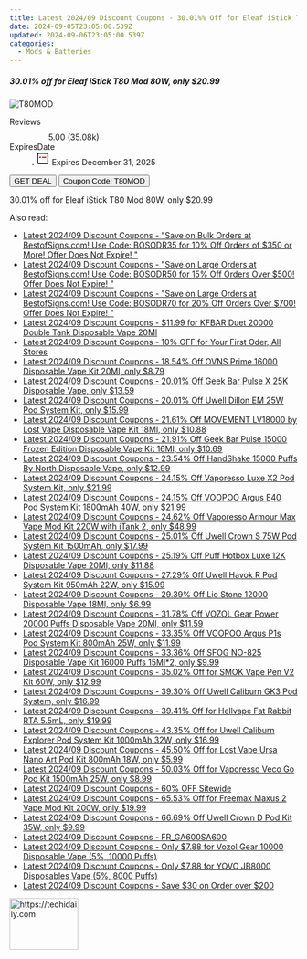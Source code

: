 ```yaml
---
title: Latest 2024/09 Discount Coupons - 30.01%% Off for Eleaf iStick T80 Mod 80W, only $20.99
date: 2024-09-05T23:05:00.539Z
updated: 2024-09-06T23:05:00.539Z
categories:
  - Mods & Batteries
---
```



<div class="max-w-4xl mx-auto grid grid-cols-1 lg:max-w-5xl lg:gap-x-20 lg:grid-cols-2">
  <div class="relative p-3 col-start-1 row-start-1 flex flex-col-reverse rounded-lg bg-gradient-to-t from-black/75 via-black/0 sm:bg-none sm:row-start-2 sm:p-0 lg:row-start-1">
    <h5 class="mt-1 text-lg font-semibold text-white sm:text-slate-900 md:text-2xl dark:sm:text-white">30.01% off for Eleaf iStick T80 Mod 80W, only $20.99</h5>
  </div>
  
  <div class="col-start-1 col-end-3 row-start-1 grid gap-4 sm:mb-6 sm:grid-cols-4 lg:col-start-2 lg:row-span-6 lg:row-end-6 lg:mb-0 lg:gap-6">
      <img src="https://static.shareasale.com/image/90958/deal/00001623389275213.png" onClick="javascript:window.open(decodeURIComponent('https%3A%2F%2Fwww.shareasale.com%2Fu.cfm%3Fd%3D807698%26m%3D90958%26u%3D4338022'), '_blank');void(0);" alt="T80MOD" class="h-60 w-full rounded-lg object-cover sm:col-span-2 sm:h-52 lg:col-span-full" loading="lazy" />
    
  </div>
  <dl class="row-start-2 mt-4 flex items-center text-xs font-medium sm:row-start-3 sm:mt-1 md:mt-2.5 lg:row-start-2">
    <dt class="sr-only">Reviews</dt>
    <dd class="flex items-center text-indigo-600 dark:text-indigo-400">
      <svg width="24" height="24" fill="none" aria-hidden="true" class="mr-1 stroke-current dark:stroke-indigo-500">
        <path d="m12 5 2 5h5l-4 4 2.103 5L12 16l-5.103 3L9 14l-4-4h5l2-5Z" stroke-width="2" stroke-linecap="round" stroke-linejoin="round" />
      </svg>
      <span>5.00 <span class="font-normal text-slate-400">(35.08k)</span></span>
    </dd>
    <dt class="sr-only">ExpiresDate</dt>
    <dd class="flex items-center">
      <svg width="2" height="2" aria-hidden="true" fill="currentColor" class="mx-3 text-slate-300">
        <circle cx="1" cy="1" r="1" />
      </svg>
      <svg width="24" height="24" viewBox="0 0 24 24" fill="none" stroke="currentColor" stroke-width="2">
        <rect x="3" y="3" width="18" height="18" rx="2" fill="#fff" />
        <path d="M6 10L18 10" stroke="red" stroke-width="2" fill="none" />
        <path d="M10 6L10 18" stroke="#fff" stroke-width="2" fill="none" />
      </svg>
      Expires December 31, 2025    </dd>
  </dl>
  <div class="col-start-1 row-start-3 mt-4 self-center sm:col-start-2 sm:row-span-2 sm:row-start-2 sm:mt-0 lg:col-start-1 lg:row-start-3 lg:row-end-4 lg:mt-6">
    <button type="button" onClick="javascript:window.open(decodeURIComponent('https%3A%2F%2Fwww.shareasale.com%2Fu.cfm%3Fd%3D807698%26m%3D90958%26u%3D4338022'), '_blank');void(0);" class="rounded-lg bg-red-600 px-3 py-2 text-sm font-medium leading-6 text-white">GET DEAL</button>
    <button type="button" onClick="javascript:window.open(decodeURIComponent('https%3A%2F%2Fwww.shareasale.com%2Fu.cfm%3Fd%3D807698%26m%3D90958%26u%3D4338022'), '_blank');void(0);" class="border-dashed border-2 border-indigo-600 bg-green-100 text-sm leading-6 font-medium py-2 px-3 rounded-lg">Coupon Code: T80MOD</button>
  </div>
  <p class="col-start-1 mt-4 text-sm leading-6 sm:col-span-2 lg:col-span-1 lg:row-start-4 lg:mt-6 dark:text-slate-400">
    30.01% off for Eleaf iStick T80 Mod 80W, only $20.99 
  </p>
</div>
<span class="atpl-alsoreadstyle">Also read:</span>
<div><ul>
<li><a href="https://coupons.techidaily.com/coupon-751252-share-63219-sale/"><u>Latest 2024/09 Discount Coupons - "Save on Bulk Orders at BestofSigns.com! Use Code: BOSODR35 for 10% Off Orders of $350 or More! Offer Does Not Expire! "</u></a></li>
<li><a href="https://coupons.techidaily.com/coupon-751253-share-63219-sale/"><u>Latest 2024/09 Discount Coupons - "Save on Large Orders at BestofSigns.com! Use Code: BOSODR50 for 15% Off Orders Over $500! Offer Does Not Expire! "</u></a></li>
<li><a href="https://coupons.techidaily.com/coupon-751254-share-63219-sale/"><u>Latest 2024/09 Discount Coupons - "Save on Large Orders at BestofSigns.com! Use Code: BOSODR70 for 20% Off Orders Over $700! Offer Does Not Expire! "</u></a></li>
<li><a href="https://coupons.techidaily.com/coupon-1110967-share-90958-sale/"><u>Latest 2024/09 Discount Coupons - $11.99 for KFBAR Duet 20000 Double Tank Disposable Vape 20Ml</u></a></li>
<li><a href="https://coupons.techidaily.com/coupon-1112001-share-150021-sale/"><u>Latest 2024/09 Discount Coupons - 10% OFF for Your First Oder, All Stores</u></a></li>
<li><a href="https://coupons.techidaily.com/coupon-1110989-share-90958-sale/"><u>Latest 2024/09 Discount Coupons - 18.54% Off OVNS Prime 16000 Disposable Vape Kit 20Ml, only $8.79</u></a></li>
<li><a href="https://coupons.techidaily.com/coupon-1114243-share-90958-sale/"><u>Latest 2024/09 Discount Coupons - 20.01% Off Geek Bar Pulse X 25K Disposable Vape, only $13.59</u></a></li>
<li><a href="https://coupons.techidaily.com/coupon-1097874-share-90958-sale/"><u>Latest 2024/09 Discount Coupons - 20.01% Off Uwell Dillon EM 25W Pod System Kit, only $15.99</u></a></li>
<li><a href="https://coupons.techidaily.com/coupon-1110614-share-90958-sale/"><u>Latest 2024/09 Discount Coupons - 21.61% Off MOVEMENT LV18000 by Lost Vape Disposable Vape Kit 18Ml, only $10.88</u></a></li>
<li><a href="https://coupons.techidaily.com/coupon-1114245-share-90958-sale/"><u>Latest 2024/09 Discount Coupons - 21.91% Off Geek Bar Pulse 15000 Frozen Edition Disposable Vape Kit 16Ml, only $10.69</u></a></li>
<li><a href="https://coupons.techidaily.com/coupon-1112219-share-90958-sale/"><u>Latest 2024/09 Discount Coupons - 23.54% Off HandShake 15000 Puffs By North Disposable Vape, only $12.99</u></a></li>
<li><a href="https://coupons.techidaily.com/coupon-1110998-share-90958-sale/"><u>Latest 2024/09 Discount Coupons - 24.15% Off Vaporesso Luxe X2 Pod System Kit, only $21.99</u></a></li>
<li><a href="https://coupons.techidaily.com/coupon-1110437-share-90958-sale/"><u>Latest 2024/09 Discount Coupons - 24.15% Off VOOPOO Argus E40 Pod System Kit 1800mAh 40W, only $21.99</u></a></li>
<li><a href="https://coupons.techidaily.com/coupon-1058126-share-90958-sale/"><u>Latest 2024/09 Discount Coupons - 24.62% Off Vaporesso Armour Max Vape Mod Kit 220W with iTank 2, only $48.99</u></a></li>
<li><a href="https://coupons.techidaily.com/coupon-1110993-share-90958-sale/"><u>Latest 2024/09 Discount Coupons - 25.01% Off Uwell Crown S 75W Pod System Kit 1500mAh, only $17.99</u></a></li>
<li><a href="https://coupons.techidaily.com/coupon-1095806-share-90958-sale/"><u>Latest 2024/09 Discount Coupons - 25.19% Off Puff Hotbox Luxe 12K Disposable Vape 20Ml, only $11.88</u></a></li>
<li><a href="https://coupons.techidaily.com/coupon-1111987-share-90958-sale/"><u>Latest 2024/09 Discount Coupons - 27.29% Off Uwell Havok R Pod System Kit 950mAh 22W, only $15.99</u></a></li>
<li><a href="https://coupons.techidaily.com/coupon-1089820-share-90958-sale/"><u>Latest 2024/09 Discount Coupons - 29.39% Off Lio Stone 12000 Disposable Vape 18Ml, only $6.99</u></a></li>
<li><a href="https://coupons.techidaily.com/coupon-1102161-share-90958-sale/"><u>Latest 2024/09 Discount Coupons - 31.78% Off VOZOL Gear Power 20000 Puffs Disposable Vape 20Ml, only $11.59</u></a></li>
<li><a href="https://coupons.techidaily.com/coupon-1063871-share-90958-sale/"><u>Latest 2024/09 Discount Coupons - 33.35% Off VOOPOO Argus P1s Pod System Kit 800mAh 25W, only $11.99</u></a></li>
<li><a href="https://coupons.techidaily.com/coupon-1059543-share-90958-sale/"><u>Latest 2024/09 Discount Coupons - 33.36% Off SFOG NO-825 Disposable Vape Kit 16000 Puffs 15Ml*2, only $9.99</u></a></li>
<li><a href="https://coupons.techidaily.com/coupon-716195-share-90958-sale/"><u>Latest 2024/09 Discount Coupons - 35.02% Off for SMOK Vape Pen V2 Kit 60W, only $12.99</u></a></li>
<li><a href="https://coupons.techidaily.com/coupon-1070493-share-90958-sale/"><u>Latest 2024/09 Discount Coupons - 39.30% Off Uwell Caliburn GK3 Pod System, only $16.99</u></a></li>
<li><a href="https://coupons.techidaily.com/coupon-817994-share-90958-sale/"><u>Latest 2024/09 Discount Coupons - 39.41% Off for Hellvape Fat Rabbit RTA 5.5mL, only $19.99</u></a></li>
<li><a href="https://coupons.techidaily.com/coupon-1062743-share-90958-sale/"><u>Latest 2024/09 Discount Coupons - 43.35% Off for Uwell Caliburn Explorer Pod System Kit 1000mAh 32W, only $16.99</u></a></li>
<li><a href="https://coupons.techidaily.com/coupon-980596-share-90958-sale/"><u>Latest 2024/09 Discount Coupons - 45.50% Off for Lost Vape Ursa Nano Art Pod Kit 800mAh 18W, only $5.99</u></a></li>
<li><a href="https://coupons.techidaily.com/coupon-1039939-share-90958-sale/"><u>Latest 2024/09 Discount Coupons - 50.03% Off for Vaporesso Veco Go Pod Kit 1500mAh 25W, only $8.99</u></a></li>
<li><a href="https://coupons.techidaily.com/coupon-1110245-share-93338-sale/"><u>Latest 2024/09 Discount Coupons - 60% OFF Sitewide</u></a></li>
<li><a href="https://coupons.techidaily.com/coupon-979342-share-90958-sale/"><u>Latest 2024/09 Discount Coupons - 65.53% Off for Freemax Maxus 2 Vape Mod Kit 200W, only $19.99</u></a></li>
<li><a href="https://coupons.techidaily.com/coupon-949911-share-90958-sale/"><u>Latest 2024/09 Discount Coupons - 66.69% Off Uwell Crown D Pod Kit 35W, only $9.99</u></a></li>
<li><a href="https://coupons.techidaily.com/coupon-1114559-share-92020-sale/"><u>Latest 2024/09 Discount Coupons - FR_GA600SA600</u></a></li>
<li><a href="https://coupons.techidaily.com/coupon-1080805-share-59344-sale/"><u>Latest 2024/09 Discount Coupons - Only $7.88 for Vozol Gear 10000 Disposable Vape (5%, 10000 Puffs)</u></a></li>
<li><a href="https://coupons.techidaily.com/coupon-1084489-share-59344-sale/"><u>Latest 2024/09 Discount Coupons - Only $7.88 for YOVO JB8000 Disposables Vape (5%, 8000 Puffs)</u></a></li>
<li><a href="https://coupons.techidaily.com/coupon-1114216-share-59344-sale/"><u>Latest 2024/09 Discount Coupons - Save $30 on Order over $200</u></a></li>
</ul></div>

<ins class="adsbygoogle"
      style="display:block"
      data-ad-client="ca-pub-7571918770474297"
      data-ad-slot="8358498916"
      data-ad-format="auto"
      data-full-width-responsive="true"></ins>
<!-- affiliate ads begin -->
<a href="https://aligracehair.sjv.io/c/5597632/2135393/19272" target="_top" id="2135393">
  <img src="//a.impactradius-go.com/display-ad/19272-2135393" border="0" alt="https://techidaily.com" width="120" height="90"/>
</a>
<img height="0" width="0" src="https://aligracehair.sjv.io/i/5597632/2135393/19272" style="position:absolute;visibility:hidden;" border="0" />
<!-- affiliate ads end -->